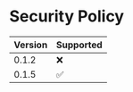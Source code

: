 # Security Policy

| Version | Supported          |
| ------- | ------------------ |
| 0.1.2   | :x: |
| 0.1.5   | :white_check_mark: |
